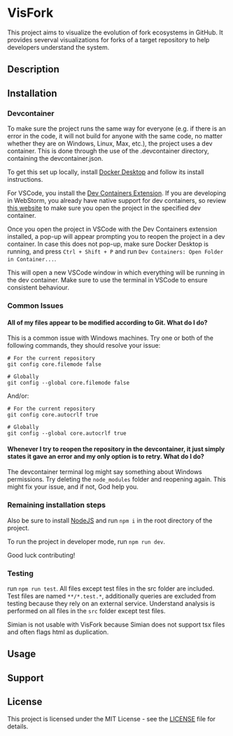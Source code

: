# VisFork
This project aims to visualize the evolution of fork ecosystems in GitHub. It provides severval visualizations for forks of a target repository to help developers understand the system.

## Description

## Installation
### Devcontainer
To make sure the project runs the same way for everyone (e.g. if there is an error in the code, it will not build for anyone with the same code, no matter whether they are on Windows, Linux, Max, etc.), the project uses a dev container. This is done through the use of the .devcontainer directory, containing the devcontainer.json.

To get this set up locally, install [Docker Desktop](https://www.docker.com/products/docker-desktop/) and follow its install instructions.

For VSCode, you install the [Dev Containers Extension](https://marketplace.visualstudio.com/items?itemName=ms-vscode-remote.remote-containers). If you are developing in WebStorm, you already have native support for dev containers, so review [this website](https://www.jetbrains.com/help/webstorm/start-dev-container-inside-ide.html) to make sure you open the project in the specified dev container.

Once you open the project in VSCode with the Dev Containers extension installed, a pop-up will appear prompting you to reopen the project in a dev container. In case this does not pop-up, make sure Docker Desktop is running, and press `Ctrl + Shift + P` and run `Dev Containers: Open Folder in Container...`.

This will open a new VSCode window in which everything will be running in the dev container. Make sure to use the terminal in VSCode to ensure consistent behaviour. 

### Common Issues
#### All of my files appear to be modified according to Git. What do I do?
This is a common issue with Windows machines. Try one or both of the following commands, they should resolve your issue:

```
# For the current repository
git config core.filemode false   

# Globally
git config --global core.filemode false
```

And/or:

```
# For the current repository
git config core.autocrlf true  

# Globally
git config --global core.autocrlf true
```

#### Whenever I try to reopen the repository in the devcontainer, it just simply states it gave an error and my only option is to retry. What do I do?
The devcontainer terminal log might say something about Windows permissions. Try deleting the `node_modules` folder and reopening again. This might fix your issue, and if not, God help you.

### Remaining installation steps

Also be sure to install [NodeJS](https://nodejs.org/en) and run `npm i` in the root directory of the project.

To run the project in developer mode, run `npm run dev`.

Good luck contributing!

### Testing
run ```npm run test```. All files except test files in the src folder are included. Test files are named ```**/*.test.*```, additionally queries are excluded from testing because they rely on an external service. Understand analysis is performed on all files in the ``src`` folder except test files.

Simian is not usable with VisFork because Simian does not support tsx files and often flags html as duplication.
## Usage

## Support

## License
This project is licensed under the MIT License - see the [LICENSE](README.md) file for details.
